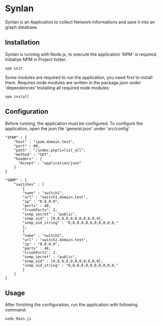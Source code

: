 # Synlan

Synlan is an Application to collect Network informations and save it into an graph database.

## Installation

Synlan is running with Node.js, to execute the application 'NPM' is required.
Initialize NPM in Project folder:

```
npm init
```

Some modules are required to run the application, you need first to install them.
Requires node modules are written in the package.json under 'dependencies'
Installing all required node modules:

```
npm install
```


## Configuration

Before running, the application must be configured.
To configure the application, open the json file 'general.json' under 'src/config'

```
"IPAM" : {
    "host" : "ipam.domain.test",
    "port" : 80,
    "path" : "/index.php?i=list_all",
    "method" : "GET",
    "headers" : {
      "Accept" : "application/json"
    }
}
```


```
"SNMP" : {
    "switches" : [
        {
        "name" : "switch1",
        "url" : "switch1.domain.test",
        "ip" : "0.0.0.0",
        "ports" : 48,
        "trunkPorts": 2,
        "snmp_secret" : "public",
        "snmp_oid" : [0,0,0,0,0,0,0,0,0,0,0],
        "snmp_oid_string" : "0,0,0,0,0,0,0,0,0,0,0,"
        },
        {
        "name" : "switch2",
        "url" : "switch2.domain.test",
        "ip" : "0.0.0.0",
        "ports" : 48,
        "trunkPorts": 2,
        "snmp_secret" : "public",
        "snmp_oid" : [0,0,0,0,0,0,0,0,0,0,0],
        "snmp_oid_string" : "0,0,0,0,0,0,0,0,0,0,0,"
        }
    ]
}
```


## Usage

After finishing the configuration, run the application with following command:


```
node Main.js
```
